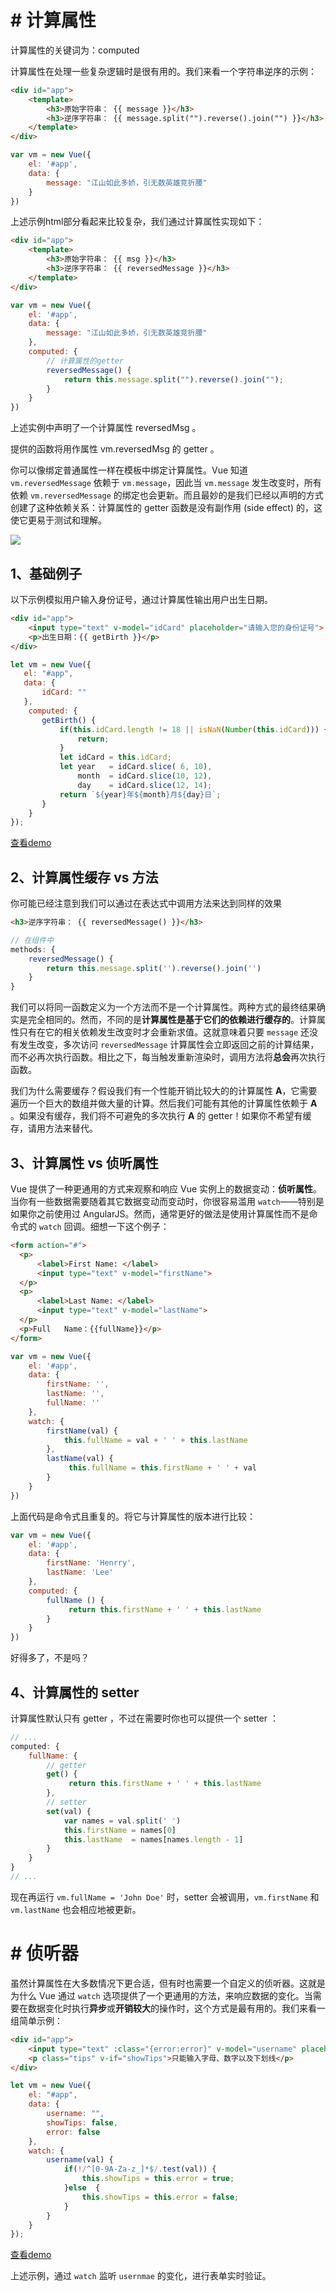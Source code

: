 # # 计算属性

计算属性的关键词为：computed

计算属性在处理一些复杂逻辑时是很有用的。我们来看一个字符串逆序的示例：

```html
<div id="app">
    <template>
        <h3>原始字符串： {{ message }}</h3>
        <h3>逆序字符串： {{ message.split("").reverse().join("") }}</h3>
    </template>
</div>
```

```javascript
var vm = new Vue({
    el: '#app',
    data: {
        message: "江山如此多娇，引无数英雄竞折腰"
    }
})
```

上述示例html部分看起来比较复杂，我们通过计算属性实现如下：

```html
<div id="app">
    <template>
        <h3>原始字符串： {{ msg }}</h3>
        <h3>逆序字符串： {{ reversedMessage }}</h3>
    </template>
</div>
```

```javascript
var vm = new Vue({
    el: '#app',
    data: {
        message: "江山如此多娇，引无数英雄竞折腰"
    },
    computed: {
        // 计算属性的getter
        reversedMessage() {
            return this.message.split("").reverse().join("");
        }
    }
})
```

上述实例中声明了一个计算属性 reversedMsg 。

提供的函数将用作属性 vm.reversedMsg 的 getter 。

你可以像绑定普通属性一样在模板中绑定计算属性。Vue 知道 `vm.reversedMessage` 依赖于 `vm.message`，因此当 `vm.message` 发生改变时，所有依赖 `vm.reversedMessage` 的绑定也会更新。而且最妙的是我们已经以声明的方式创建了这种依赖关系：计算属性的 getter 函数是没有副作用 (side effect) 的，这使它更易于测试和理解。

![](IMGS/computed.png)

## 1、基础例子

以下示例模拟用户输入身份证号，通过计算属性输出用户出生日期。

```html
<div id="app">
    <input type="text" v-model="idCard" placeholder="请输入您的身份证号">
    <p>出生日期：{{ getBirth }}</p>
</div>
```

```javascript
let vm = new Vue({
   el: "#app",
   data: {
       idCard: ""
   },
    computed: {
       getBirth() {
           if(this.idCard.length != 18 || isNaN(Number(this.idCard))) {
               return;
           }
           let idCard = this.idCard;
           let year   = idCard.slice( 6, 10),
               month  = idCard.slice(10, 12),
               day    = idCard.slice(12, 14);
           return `${year}年${month}月${day}日`;
       }
    }
});
```

[查看demo](https://lihongyao.github.io/tutorials/vue/01.GettingStarted/computed.html)

## 2、计算属性缓存 vs 方法

你可能已经注意到我们可以通过在表达式中调用方法来达到同样的效果

```html
<h3>逆序字符串： {{ reversedMessage() }}</h3>
```

```javascript
// 在组件中
methods: {
    reversedMessage() {
      	return this.message.split('').reverse().join('')
    }
}
```

我们可以将同一函数定义为一个方法而不是一个计算属性。两种方式的最终结果确实是完全相同的。然而，不同的是**计算属性是基于它们的依赖进行缓存的**。计算属性只有在它的相关依赖发生改变时才会重新求值。这就意味着只要 `message` 还没有发生改变，多次访问 `reversedMessage` 计算属性会立即返回之前的计算结果，而不必再次执行函数。相比之下，每当触发重新渲染时，调用方法将**总会**再次执行函数。

我们为什么需要缓存？假设我们有一个性能开销比较大的的计算属性 **A**，它需要遍历一个巨大的数组并做大量的计算。然后我们可能有其他的计算属性依赖于 **A** 。如果没有缓存，我们将不可避免的多次执行 **A** 的 getter！如果你不希望有缓存，请用方法来替代。

## 3、计算属性 vs 侦听属性

Vue 提供了一种更通用的方式来观察和响应 Vue 实例上的数据变动：**侦听属性**。当你有一些数据需要随着其它数据变动而变动时，你很容易滥用 `watch`——特别是如果你之前使用过 AngularJS。然而，通常更好的做法是使用计算属性而不是命令式的 `watch` 回调。细想一下这个例子：

```html
<form action="#">
  <p>
      <label>First Name: </label>
      <input type="text" v-model="firstName">
  </p>
  <p>
      <label>Last Name: </label>
      <input type="text" v-model="lastName">
  </p>
  <p>Full   Name：{{fullName}}</p>
</form>
```

```javascript
var vm = new Vue({
    el: '#app',
    data: {
        firstName: '',
        lastName: '',
        fullName: ''
    },
    watch: {
        firstName(val) {
          	this.fullName = val + ' ' + this.lastName
        },
        lastName(val) {
         	 this.fullName = this.firstName + ' ' + val
        }
    }
})
```

上面代码是命令式且重复的。将它与计算属性的版本进行比较：

```javascript
var vm = new Vue({
    el: '#app',
    data: {
        firstName: 'Henrry',
        lastName: 'Lee'
    },
    computed: {
        fullName () {
         	 return this.firstName + ' ' + this.lastName
        }
    }
})
```

好得多了，不是吗？

## 4、计算属性的 setter

计算属性默认只有 getter ，不过在需要时你也可以提供一个 setter ：

```javascript
// ...
computed: {
    fullName: {
        // getter
        get() {
         	 return this.firstName + ' ' + this.lastName
        },
        // setter
        set(val) {
            var names = val.split(' ')
            this.firstName = names[0]
            this.lastName  = names[names.length - 1]
        }
    }
}
// ...
```

现在再运行 `vm.fullName = 'John Doe'` 时，setter 会被调用，`vm.firstName` 和 `vm.lastName` 也会相应地被更新。

# # 侦听器

虽然计算属性在大多数情况下更合适，但有时也需要一个自定义的侦听器。这就是为什么 Vue 通过 `watch` 选项提供了一个更通用的方法，来响应数据的变化。当需要在数据变化时执行**异步**或**开销较大**的操作时，这个方式是最有用的。我们来看一组简单示例：

```html
<div id="app">
    <input type="text" :class="{error:error}" v-model="username" placeholder="请输入用户名">
    <p class="tips" v-if="showTips">只能输入字母、数字以及下划线</p>
</div>
```

```javascript
let vm = new Vue({
    el: "#app",
    data: {
        username: "",
        showTips: false,
        error: false
    },
    watch: {
        username(val) {
            if(!/^[0-9A-Za-z_]*$/.test(val)) {
                this.showTips = this.error = true;
            }else  {
                this.showTips = this.error = false;
            }
        }
    }
});
```

[查看demo](https://lihongyao.github.io/tutorials/vue/01.GettingStarted/watch.html)

上述示例，通过 `watch` 监听 `usernmae` 的变化，进行表单实时验证。











